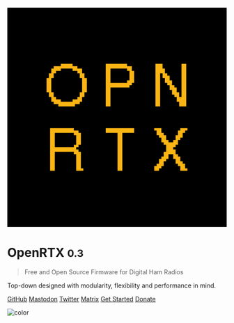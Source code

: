 <!-- _coverpage.md -->

![logo](_media/openrtx_logo.svg)

# OpenRTX <small>0.3</small>

> Free and Open Source Firmware for Digital Ham Radios

Top-down designed with modularity, flexibility and performance in mind.

[GitHub](https://github.com/OpenRTX/OpenRTX/)
<a rel="me" href="https://mastodon.radio/@openrtx">Mastodon</a>
[Twitter](https://twitter.com/OpenRtx)
[Matrix](https://matrix.to/#/#openrtx:matrix.org)
[Get Started](#the-openrtx-project)
[Donate](https://liberapay.com/OpenRTX/donate)

![color](#000000)
